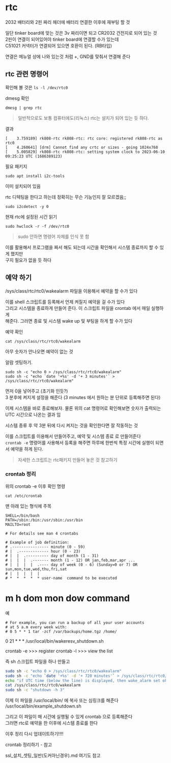 # rtc
2032 배터리와 2핀 짜리 헤더에 배터리 연결한 이후에 재부팅 할 것

일단 tinker board에 맞는 것은 3v 짜리이면 되고 CR2032 건전지로 되어 있는 것  
2핀이 연결이 되어있어야 tinker board에 연결할 수가 있는데   
C51021 커넥터가 연결되어 있으면 호환이 된다. (RB타입)   

연결은 메뉴얼 상에 나와 있는것 처럼 +, GND를 맞춰서 연결해 준다 

## rtc 관련 명령어
확인해 볼 것은 
`ls -l /dev/rtc0`

dmesg 확인
```
dmesg | grep rtc
```

> 일반적으로도 보통 컴퓨터에도(리눅스) rtc는 설치가 되어 있는 듯 하다. 

결과 
```
[    3.759189] rk808-rtc rk808-rtc: rtc core: registered rk808-rtc as rtc0
[    4.260641] [drm] Cannot find any crtc or sizes - going 1024x768
[    5.005829] rk808-rtc rk808-rtc: setting system clock to 2023-06-10 09:25:23 UTC (1686389123)
```

필요 패키지
```
sudo apt install i2c-tools
```
이미 설치되어 있음


rtc 디텍팅을 한다고 하는데 정확히는 무슨 기능인지 잘 모르겠음;;  
```
sudo i2cdetect -y 0
```

현재 rtc에 설정된 시간 읽기
```
sudo hwclock -r -f /dev/rtc0
```

> sudo 안하면 명령어 자체를 인식 못 함

이를 활용해서 프로그램을 짜서 해도 되는데 시간을 확인해서 시스템 종료까지 할 수 있게 했지만  
구지 필요가 없을 듯 하다


## 예약 하기
/sys/class/rtc/rtc0/wakealarm 파일을 이용해서 예약을 할 수가 있다  

이를 shell 스크립트를 등록해서 언제 켜질지 예약을 걸 수가 있다   
그리고 시스템을 종료하게 만들어 준다. 이 스크립트 파일을 crontab 에서 매일 실행하게  
해준다. 그러면 종료 및 시스템 wake up 및 부팅을 하게 할 수가 있다  

예약 확인
```
cat /sys/class/rtc/rtc0/wakealarm
```

아무 숫자가 안나오면 예약이 없는 것

알람 셋팅하기.
```
sudo sh -c "echo 0 > /sys/class/rtc/rtc0/wakealarm" 
sudo sh -c "echo `date '+%s' -d '+ 3 minutes'` > /sys/class/rtc/rtc0/wakealarm"
```
먼저 0을 넣어주고 (초기화 인듯?)  
3 분후에 켜지게 설정을 해준다 (3 minutes 에서 원하는 분 단위로 등록해주면 된다)   

이제 시스템을 바로 종료해보자. 물론 위의 cat 명령어로 확인해보면 숫자가 출력되는 UTC 시간으로 나온는 결과 임

시스템 종류 후 약 3분 뒤에 다시 켜지는 것을 확인한다면 잘 작동하는 것

이를 스크립트를 이용해서 만들어주고, 예약 및 시스템 종료 로 만들어준다   
`crontab -e` 명령어를 사용해서 등록을 해주면 하루에 한번씩 특정 시간에 실행이 되면서 예약을 하게 된다.   

> 자세한 스크립트는 rtc패키지 만들어 놓은 것 참고하기  

### crontab 정리
위의 crontab -e 이후 확인 명령

`cat /etc/crontab`

맨 아래 있는 형식에 주목
```
SHELL=/bin/bash
PATH=/sbin:/bin:/usr/sbin:/usr/bin
MAILTO=root

# For details see man 4 crontabs

# Example of job definition:
# .---------------- minute (0 - 59)
# |  .------------- hour (0 - 23)
# |  |  .---------- day of month (1 - 31)
# |  |  |  .------- month (1 - 12) OR jan,feb,mar,apr ...
# |  |  |  |  .---- day of week (0 - 6) (Sunday=0 or 7) OR sun,mon,tue,wed,thu,fri,sat
# |  |  |  |  |
# *  *  *  *  * user-name  command to be executed
```


# m h  dom mon dow   command
예 
```
# For example, you can run a backup of all your user accounts
# at 5 a.m every week with:
# 0 5 * * 1 tar -zcf /var/backups/home.tgz /home/
```

0 21 * * * /usr/local/bin/wakeresv_shutdown.sh


crontab -e  >>> register
crontab -l   >>> view the list

즉 sh 스크립트 파일을 하나 만들고   
```sh
sudo sh -c "echo 0 > /sys/class/rtc/rtc0/wakealarm"
sudo sh -c "echo `date '+%s' -d '+ 720 minutes'` > /sys/class/rtc/rtc0/wakealarm"
echo "if UTC time (below the line) is displayed, then wake_alarm set ok"
cat /sys/class/rtc/rtc0/wakealarm
sudo sh -c "shutdown -h 3"
```

이제 이 파일을 /usr/local/bin/ 에 복사  또는 심링크를 해준다   
/usr/local/bin/example_shutdown.sh 

그리고 이 파일이 매 시간에 실행될 수 있게 crontab 으로 등록해준다  
그러면 rtc로 예약을 한 이후에 시스템 종료를 한다

이후 정리 다시 업데이트하기!!!!







crontab 정리하기 - 참고 

ssl_설치_셋팅_일반(도커아닌경우).md 여기도 참고



